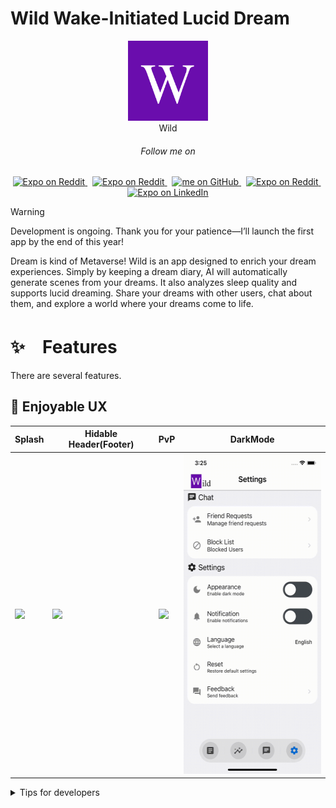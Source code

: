 # Wild Wake-Initiated Lucid Dream

<p align="center"><img src="./assets/github/Group 11.png" height="128"><br>Wild</p>

<h6 align="center">Follow me on</h6>
<p align="center">
  <a aria-label="Follow @me on Youtube" href="" target="_blank">
    <img alt="Expo on Reddit" src="https://img.shields.io/badge/App_Store-0D96F6?logo=app-store&logoColor=white" target="_blank" />
  </a>&nbsp;
  <a aria-label="Follow @me on Youtube" href="" target="_blank">
    <img alt="Expo on Reddit" src="https://img.shields.io/badge/Google_Play-414141?logo=google-play&logoColor=white" target="_blank" />
  </a>&nbsp;
  <a aria-label="Follow @me on GitHub" href="https://github.com/Taiki-jp" target="_blank">
    <img alt="me on GitHub" src="https://img.shields.io/badge/GitHub-%23121011.svg?logo=github&logoColor=white" target="_blank" />
  </a>&nbsp;
  <a aria-label="Follow @me on Youtube" href="https://www.youtube.com/channel/UCvTIigpkW_1hMLVdQEC88Kw" target="_blank">
    <img alt="Expo on Reddit" src="https://img.shields.io/badge/YouTube-%23FF0000.svg?logo=YouTube&logoColor=white" target="_blank" />
  </a>&nbsp;
  <a aria-label="Follow @me on LinkedIn" href="https://www.linkedin.com/in/taiki-s-1892671a7/" target="_blank">
    <img alt="Expo on LinkedIn" src="https://img.shields.io/badge/Linkedin-%230077B5.svg?logo=linkedin&logoColor=white" target="_blank" />
  </a>
</p>

> [!WARNING]
> Development is ongoing. Thank you for your patience—I’ll launch the first app by the end of this year!

Dream is kind of Metaverse! Wild is an app designed to enrich your dream experiences. Simply by keeping a dream diary, AI will automatically generate scenes from your dreams. It also analyzes sleep quality and supports lucid dreaming. Share your dreams with other users, chat about them, and explore a world where your dreams come to life.

# ✨　Features

There are several features.

## 💄 Enjoyable UX

| Splash | Hidable Header(Footer) | PvP | DarkMode |
| ------ | ---------------------- | --- | -------- |
| <img src="./assets/github/splash.gif" height="512"> | <img src="./assets/github/hidable.gif" height="512"> | <img src="./assets/github/pvp.gif" height="512"> | <img src="./assets/github/dark.gif" height="512"> |

<details>
<summary>Tips for developers</summary>

# デザインパターン
## Container/Presentational Component パターン
- Container Component
    - ロジックを持つコンポーネント
    - Presentational Componentをラップする
    - Reduxとの接続を行う
- Presentational Component
    - UIを持つコンポーネント
    - ロジックを持たないコンポーネント
    - Container Componentから受け取ったpropsを表示する
- 参考
    - https://zenn.dev/buyselltech/articles/9460c75b7cd8d1

# フォルダ構成

※注意
App.tsxは、`src`フォルダ内に配置されている。これはデフォルトの構成と異なるため、package.json,  main.tsを修正している
```json
{
    "main": "src/App.tsx",
}
```
```typescript

import registerRootComponent from 'expo/build/launch/registerRootComponent';
import App from './src/App';

registerRootComponent(App);
```
<pre>
.
├── README.md
├── app.json
├── babel.config.js
├── main.ts
├── package-lock.json
├── package.json
├── src
│   ├── App.tsx
│   ├── api
│   ├── assets
│   ├── components
│   ├── constants
│   ├── features
│   ├── hooks
│   ├── navigation
│   └── utils
├── tsconfig.json
└── yarn.lock
</pre>

# Formatter, Linter
- Prettier
    - 特に指定なし
- ESLint
    - v8
    - v9はeslint-config-universeと互換性がないため、v8を使用する
        - https://github.com/expo/expo/issues/28144
    - autofix
        - neovim
            - `<leader>f`
        - command
            - yarn eslint . --fix


# 開発向けTIPS

## useTheme のコンポーネント内での利用不可
useTheme をコンポーネント内で使用すると以下のワーニングが発生する。 要は条件によって使用されるかわからないコンポーネント内でフックを使えないということ。解決方法としては引数として渡せばとりあえず大丈夫
https://react.dev/warnings/invalid-hook-call-warning


## Error when starting simulator
```
Error: xcrun simctl boot 1B796AF2-867E-4CC1-A6A7-160D60626BB6 exited with non-zero code: 60 An error was encountered processing the command (domain=NSPOSIXErrorDomain, code=60): Unable to boot the Simulator. launchd failed to respond. Underlying error (domain=com.apple.SimLaunchHostService.RequestError, code=4): Failed to start launchd_sim: could not bind to session, launchd_sim may have crashed or quit responding
```
### 解消方法
```fish
rm -rf ~/Library/Developer/CoreSimulator/Caches
```

### 参考
https://zenn.dev/masakiee/articles/385438253dda99

## Context の利用

- Contextを利用することで、親コンポーネントから子コンポーネントに値を渡すことができる
    - 使わない場合はバケツリレーで値を渡す必要がある
- 使用箇所
    - API

コンテクストを使わない場合
```JSX
// Without context
const ParentComponent = () => {
  const value = "Hello, World!";
  return <ChildComponent value={value} />;
};

const ChildComponent = ({ value }) => {
  return <GrandChildComponent value={value} />;
};

const GrandChildComponent = ({ value }) => {
  return <div>{value}</div>;
};
```

コンテクストを使った場合
```JSX
// With context
const ValueContext = React.createContext<string | null>(null);

const ParentComponent = () => {
  const value = "Hello, World!";
  return (
    <ValueContext.Provider value={value}>
      <ChildComponent />
    </ValueContext.Provider>
  );
};

const ChildComponent = () => {
  return <GrandChildComponent />;
};

const GrandChildComponent = () => {
  const value = useContext(ValueContext);
  return <div>{value}</div>;
};
```

## Expo SDKのバージョンアップ
### Command
```bash
yarn add expo@latest
# or specific version if needed
yarn add expo@51
# Upgrade dependencies
npx expo install --fix
```
### Ref
- https://docs.expo.dev/workflow/upgrading-expo-sdk-walkthrough/


## eslint_d のimport error
### 現象
```
[eslint_d] Error: Failed to load parser '@typescript-eslint/parser' declared in ...
```

### 解消方法
```bash
eslint_d restart
# Restart neovim
n
```
## 全ファイルの一行目にeslint のエラーが出る時
### 解決方法
```bash
yarn global add eslint_d
```
### 参考
- https://stackoverflow.com/questions/74655190/eslint-d-eslint-error-failed-to-load-plugin-import-declared-in-eslintrc
</details>
